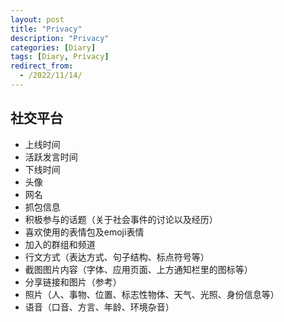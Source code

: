 ```yaml
---
layout: post
title: "Privacy"
description: "Privacy"
categories: [Diary]
tags: [Diary, Privacy]
redirect_from:
  - /2022/11/14/
---
```

## 社交平台
 - 上线时间
 - 活跃发言时间
 - 下线时间
 - 头像
 - 网名
 - 抓包信息
 - 积极参与的话题（关于社会事件的讨论以及经历）
 - 喜欢使用的表情包及emoji表情
 - 加入的群组和频道
 - 行文方式（表达方式、句子结构、标点符号等）
 - 截图图片内容（字体、应用页面、上方通知栏里的图标等）
 - 分享链接和图片（参考）
 - 照片（人、事物、位置、标志性物体、天气、光照、身份信息等）
 - 语音（口音、方言、年龄、环境杂音）
